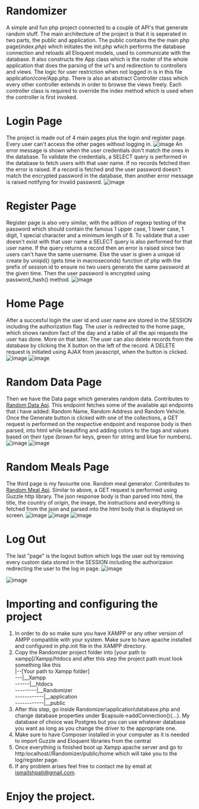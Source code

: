 # Randomizer
A simple and fun php project connected to a couple of API's that generate random stuff.
The main architecture of the project is that it is seperated in two parts, the public and application. The public contains the the main php page(<i>index.php</i>) which initiates the init.php which performs the database connection and reloads all Eloquent models, used to communicate with the database. It also constructs the App class which is the router of the whole application that does the parsing of the url's and redirection to controllers and views. The logic for user restriction when not logged in is in this file application/core/App.php. There is also an abstract Controller class which every other controller extends in order to browse the views freely. Each controller class is required to override the index method which is used when the controller is first invoked.  

#
# Login Page
The project is made out of 4 main pages plus the login and register page. 
Every user can't access the other pages without logging in.
![image](https://user-images.githubusercontent.com/75791043/156818343-705aecbb-caff-4026-b79d-1dbce61da021.png)
An error message is shown when the user credentials don't match the ones in the database. To validate the credentials, a SELECT query is performed in the database to fetch users with that user name. If no records fetched then the error is raised. If a record is fetched and the user password doesn't match the encrypted password in the database, then another error message is raised notifying for invalid password.
![image](https://user-images.githubusercontent.com/75791043/156818586-3b581dd4-c4d2-427b-83d9-774052730700.png)

#
# Register Page 
Register page is also very similar, with the adition of regexp testing of the password which should contain the famous 1 upper case, 1 lower case, 1 digit, 1 special character and a minimum length of 8. To validate that a user doesn't exist with that user name a SELECT query is also performed for that user name. If the query returns a record then an error is raised since two users can't have the same username. Else the user is given a unique id create by uniqid() (gets time in macroseconds) function of php with the prefix of session id to ensure no two users generate the same password at the given time. Then the user password is encrypted using password_hash() method.
![image](https://user-images.githubusercontent.com/75791043/156827360-9c62f923-3a32-4fea-acc1-1bce79a1b489.png)

#
# Home Page 
After a succesful login the user id and user name are stored in the SESSION including the authorization flag. The user is redirected to the home page, which shows random fact of the day and a table of all the api requests the user has done. More on that later. The user can also delete records from the database by clicking the X button on the left of the record. A DELETE request is initiated using AJAX from javascript, when the button is clicked. 
![image](https://user-images.githubusercontent.com/75791043/156818028-0004b42a-1822-457d-97cf-3b101299e969.png)
![image](https://user-images.githubusercontent.com/75791043/156828486-03a8f171-abd3-40c5-aef8-91ba03a11233.png)

#
# Random Data Page
Then we have the Data page which generates random data. Contributes to <a href="https://random-data-api.com/documentation">Random Data Api</a>. This endpoint fetches some of the available api endpoints that i have added: Random Name, Random Address and Random Vehicle. Once the Generate button is clicked with one of the collections, a GET request is performed on the respective endpoint and response body is then parsed, into html  while beautifing and adding colors to the tags and values based on their type (brown for keys, green for string and blue for numbers).
![image](https://user-images.githubusercontent.com/75791043/156829116-92b91264-b9b6-4598-a905-16c8e2464e73.png)
![image](https://user-images.githubusercontent.com/75791043/156829192-d21ea910-f310-417d-a5f3-b062efe0e8f8.png)

#
# Random Meals Page
The third page is my favourite one. Random meal generator. Contributes to <a href="https://www.themealdb.com">Random Meal Api</a>. Similar to above, a GET request is performed using Guzzle http library. The json response body is than parsed into html, the title, the country of origin, the image, the instructions and everything is fetched from the json and parsed into the html body that is displayed on screen.
![image](https://user-images.githubusercontent.com/75791043/156829325-ffa17755-80e0-4baf-94de-21c9e39fd53c.png)
![image](https://user-images.githubusercontent.com/75791043/156829381-23178413-29a6-469c-97f5-08a6db68f119.png)
![image](https://user-images.githubusercontent.com/75791043/156829407-fa441514-1d70-4c24-b414-5d03a78adacd.png)

#
# Log Out
The last "page" is the logout button which logs the user out by removing every custom data stored in the SESSION including the authorizaion redirecting the user to the log in page.
![image](https://user-images.githubusercontent.com/75791043/156829812-efa83ab5-e679-4558-904f-92827b6cabe0.png)

![image](https://user-images.githubusercontent.com/75791043/156829688-df043c7e-d6b1-47a6-901e-63fa86b1469c.png)

#
# Importing and configuring the project
1. In order to do so make sure you have XAMPP or any other version of AMPP compatible with your system. Make sure to have apache installed and configured in php.init file in the XAMPP directory. 
1. Copy the Randomizer project folder into  [your path to xampp]/Xampp/htdocs and after this step the project path must look something like this<br>
|--[Your path to Xampp folder]<br>
---|__Xampp<br>
------|__htdocs<br>
---------|__Randomizer<br>
------------|__application<br>
------------|__public<br>
1. After this step, go inside Randomizer\application\database.php and change database properties under $capsule->addConnection(){...}. My database of choice was Postgres but you can use whatever database you want as long as you change the driver to the appropriate one. 
1. Make sure to have Composer installed in your computer as it is needed to import Guzzle and Eloquent libraries from the central
1. Once everything is finished boot up Xampp apache server and go to http:localhost//Randomizer/public/home which will take you to the log/register page. 
1. If any problem arises feel free to contact me by email at ismailshpati@gmail.com.

# Enjoy the project.

